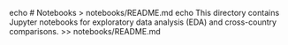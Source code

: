  echo # Notebooks > notebooks/README.md
echo This directory contains Jupyter notebooks for exploratory data analysis (EDA) and cross-country comparisons. >> notebooks/README.md

